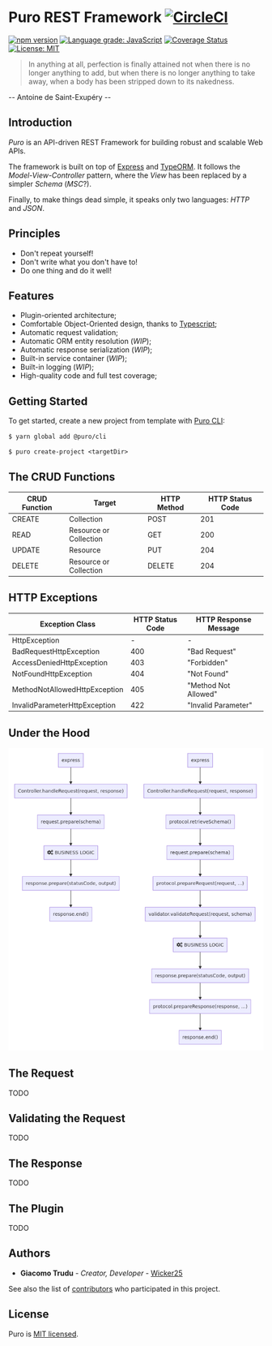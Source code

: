 # Puro REST Framework [![CircleCI](https://circleci.com/gh/puro-framework/puro-core.svg?style=svg)](https://circleci.com/gh/puro-framework/puro-core)

[![npm version](https://badge.fury.io/js/%40puro%2Fcore.svg)](https://badge.fury.io/js/%40puro%2Fcore)
[![Language grade: JavaScript](https://img.shields.io/lgtm/grade/javascript/g/puro-framework/puro-core.svg?logo=lgtm&logoWidth=18)](https://lgtm.com/projects/g/puro-framework/puro-core/context:javascript)
[![Coverage Status](https://coveralls.io/repos/github/puro-framework/puro-core/badge.svg?branch=master)](https://coveralls.io/github/puro-framework/puro-core?branch=master)
[![License: MIT](https://img.shields.io/badge/License-MIT-yellow.svg)](https://opensource.org/licenses/MIT)

> In anything at all, perfection is finally attained not when there is
no longer anything to add, but when there is no longer anything to take
away, when a body has been stripped down to its nakedness.

-- Antoine de Saint-Exupéry --

## Introduction

*Puro* is an API-driven REST Framework for building robust and scalable
Web APIs.

The framework is built on top of [Express](https://expressjs.com/) and
[TypeORM](https://github.com/typeorm/typeorm). It follows the *Model-View-Controller*
pattern, where the *View* has been replaced by a simpler *Schema* (*MSC*?).

Finally, to make things dead simple, it speaks only two languages: *HTTP* and *JSON*.

## Principles

- Don't repeat yourself!
- Don't write what you don't have to!
- Do one thing and do it well!

## Features

- Plugin-oriented architecture;
- Comfortable Object-Oriented design, thanks to [Typescript](https://www.typescriptlang.org/);
- Automatic request validation;
- Automatic ORM entity resolution (*WIP*);
- Automatic response serialization (*WIP*);
- Built-in service container (*WIP*);
- Built-in logging (*WIP*);
- High-quality code and full test coverage;

## Getting Started

To get started, create a new project from template with [Puro CLI](https://github.com/puro-framework/puro-cli):

```
$ yarn global add @puro/cli
```
```
$ puro create-project <targetDir>
```

## The CRUD Functions

| CRUD Function | Target                 | HTTP Method | HTTP Status Code |
|---------------|------------------------|-------------|------------------|
| CREATE        | Collection             | POST        |              201 |
| READ          | Resource or Collection | GET         |              200 |
| UPDATE        | Resource               | PUT         |              204 |
| DELETE        | Resource or Collection | DELETE      |              204 |

## HTTP Exceptions

| Exception Class               | HTTP Status Code | HTTP Response Message |
|-------------------------------|------------------|-----------------------|
| HttpException                 |                - | -                     |
| BadRequestHttpException       |              400 | "Bad Request"         |
| AccessDeniedHttpException     |              403 | "Forbidden"           |
| NotFoundHttpException         |              404 | "Not Found"           |
| MethodNotAllowedHttpException |              405 | "Method Not Allowed"  |
| InvalidParameterHttpException |              422 | "Invalid Parameter"   |

## Under the Hood

![Request - Life Cycle](doc/life-cycle.png)

## The Request

TODO

## Validating the Request

TODO

## The Response

TODO

## The Plugin

TODO

## Authors

* **Giacomo Trudu** - *Creator, Developer* - [Wicker25](https://github.com/Wicker25)

See also the list of [contributors](https://github.com/Wicker25/puro/contributors)
who participated in this project.

## License

Puro is [MIT licensed](LICENSE).
